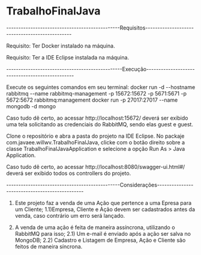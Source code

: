 # TrabalhoFinalJava
-----------------------------------------------Requisitos-----------------------------------------------

Requisito: Ter Docker instalado na máquina.

Requisito: Ter a IDE Eclipse instalada na máquina.

------------------------------------------------Execução------------------------------------------------

Execute os seguintes comandos em seu terminal:
docker run -d --hostname rabbitmq --name rabbitmq-management -p 15672:15672 -p 5671:5671 -p 5672:5672 rabbitmq:management
docker run -p 27017:27017 --name mongodb -d mongo

Caso tudo dê certo, ao acessar http://localhost:15672/ deverá ser exibido uma tela solicitando as credenciais do RabbitMQ, sendo elas guest e guest.

Clone o repositório e abra a pasta do projeto na IDE Eclipse.
No packaje com.javaee.willwv.TrabalhoFinalJava, clicke com o botão direito sobre a classe TrabalhoFinalJavaApplication e selecione a opção
Run As > Java Application.

Caso tudo dê certo, ao acessar http://localhost:8080/swagger-ui.html#/ deverá ser exibido todos os controllers do projeto.

-----------------------------------------------Considerações-----------------------------------------------

1) Este projeto faz a venda de uma Ação que pertence a uma Epresa para um Cliente;
1.1)Empresa, Cliente e Ação devem ser cadastrados antes da venda, caso contrário um erro será lançado.


2) A venda de uma ação é feita de maneira assíncrona, utilizando o RabbitMQ para isso;
2.1) Um e-mail é enviado após a ação ser salva no MongoDB;
2.2) Cadastro e Listagem de Empresa, Ação e Cliente são feitos de maneira síncrona.
